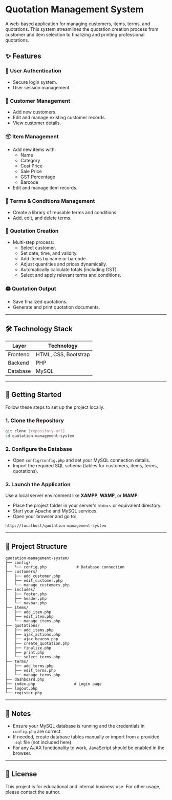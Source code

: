 
# Quotation Management System

A web-based application for managing customers, items, terms, and quotations. This system streamlines the quotation creation process from customer and item selection to finalizing and printing professional quotations.

## ✨ Features

### 🔐 User Authentication
- Secure login system.
- User session management.

### 👥 Customer Management
- Add new customers.
- Edit and manage existing customer records.
- View customer details.

### 📦 Item Management
- Add new items with:
  - Name
  - Category
  - Cost Price
  - Sale Price
  - GST Percentage
  - Barcode
- Edit and manage item records.

### 📄 Terms & Conditions Management
- Create a library of reusable terms and conditions.
- Add, edit, and delete terms.

### 📑 Quotation Creation
- Multi-step process:
  - Select customer.
  - Set date, time, and validity.
  - Add items by name or barcode.
  - Adjust quantities and prices dynamically.
  - Automatically calculate totals (including GST).
  - Select and apply relevant terms and conditions.

### 🖨️ Quotation Output
- Save finalized quotations.
- Generate and print quotation documents.

---

## 🛠️ Technology Stack

| Layer       | Technology         |
|-------------|--------------------|
| Frontend    | HTML, CSS, Bootstrap |
| Backend     | PHP                |
| Database    | MySQL              |

---

## 🚀 Getting Started

Follow these steps to set up the project locally.

### 1. Clone the Repository

```bash
git clone [repository-url]
cd quotation-management-system
````

### 2. Configure the Database

* Open `config/config.php` and set your MySQL connection details.
* Import the required SQL schema (tables for customers, items, terms, quotations).

### 3. Launch the Application

Use a local server environment like **XAMPP**, **WAMP**, or **MAMP**:

* Place the project folder in your server's `htdocs` or equivalent directory.
* Start your Apache and MySQL services.
* Open your browser and go to:

```
http://localhost/quotation-management-system
```

---

## 📁 Project Structure

```
quotation-management-system/
├── config/
│   └── config.php             # Database connection
├── customers/
│   ├── add_customer.php
│   ├── edit_customer.php
│   └── manage_customers.php
├── includes/
│   ├── footer.php
│   ├── header.php
│   └── navbar.php
├── items/
│   ├── add_item.php
│   ├── edit_item.php
│   └── manage_items.php
├── quotations/
│   ├── add_items.php
│   ├── ajax_actions.php
│   ├── ajax_beacon.php
│   ├── create_quotation.php
│   ├── finalize.php
│   ├── print.php
│   └── select_terms.php
├── terms/
│   ├── add_terms.php
│   ├── edit_terms.php
│   └── manage_terms.php
├── dashboard.php
├── index.php                 # Login page
├── logout.php
└── register.php
```

---

## 📌 Notes

* Ensure your MySQL database is running and the credentials in `config.php` are correct.
* If needed, create database tables manually or import from a provided `.sql` file (not included here).
* For any AJAX functionality to work, JavaScript should be enabled in the browser.

---

## 📃 License

This project is for educational and internal business use. For other usage, please contact the author.

